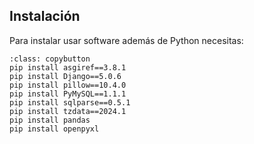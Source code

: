 ## Instalación 

Para instalar usar software además de Python necesitas:

```{code-block}
:class: copybutton
pip install asgiref==3.8.1
pip install Django==5.0.6
pip install pillow==10.4.0
pip install PyMySQL==1.1.1
pip install sqlparse==0.5.1
pip install tzdata==2024.1
pip install pandas
pip install openpyxl

```

